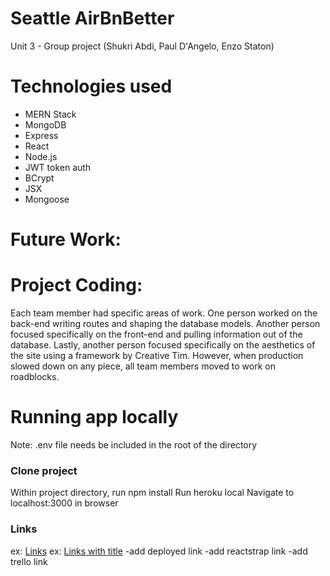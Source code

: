 # Seattle AirBnBetter
Unit 3 - Group project (Shukri Abdi, Paul D'Angelo, Enzo Staton)

# Technologies used
- MERN Stack
- MongoDB
- Express
- React
- Node.js
- JWT token auth
- BCrypt
- JSX
- Mongoose

# Future Work:


# Project Coding:
Each team member had specific areas of work. One person worked on the back-end writing routes and shaping the database models. Another person focused specifically on the front-end and pulling information out of the database. Lastly, another person focused specifically on the aesthetics of the site using a framework by Creative Tim. However, when production slowed down on any piece, all team members moved to work on roadblocks.


# Running app locally
Note: .env file needs be included in the root of the directory

### Clone project
Within project directory, run npm install
Run heroku local
Navigate to localhost:3000 in browser

### Links
ex: [Links](http://localhost/)
ex: [Links with title](http://localhost/ "link title")
-add deployed link
-add reactstrap link
-add trello link


